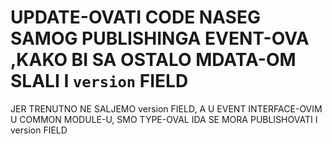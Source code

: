 # UPDATE-OVATI CODE NASEG SAMOG PUBLISHINGA EVENT-OVA ,KAKO BI SA OSTALO MDATA-OM SLALI I `version` FIELD

JER TRENUTNO NE SALJEMO version FIELD, A U EVENT INTERFACE-OVIM U COMMON MODULE-U, SMO TYPE-OVAL IDA SE MORA PUBLISHOVATI I version FIELD


